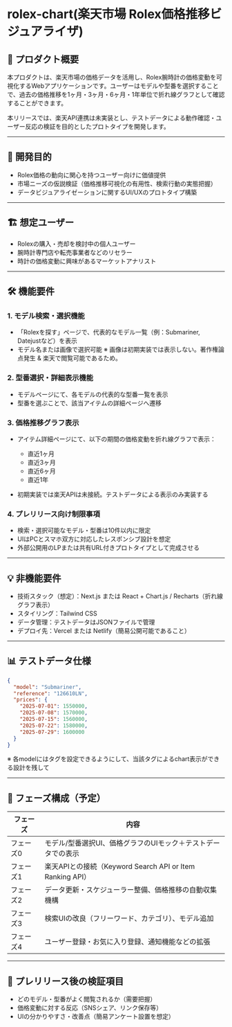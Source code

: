 # rolex-chart(楽天市場 Rolex価格推移ビジュアライザ)

## 🎯 プロダクト概要

本プロダクトは、楽天市場の価格データを活用し、Rolex腕時計の価格変動を可視化するWebアプリケーションです。ユーザーはモデルや型番を選択することで、過去の価格推移を1ヶ月・3ヶ月・6ヶ月・1年単位で折れ線グラフとして確認することができます。

本リリースでは、楽天API連携は未実装とし、テストデータによる動作確認・ユーザー反応の検証を目的としたプロトタイプを開発します。

---

## 🧭 開発目的

* Rolex価格の動向に関心を持つユーザー向けに価値提供
* 市場ニーズの仮説検証（価格推移可視化の有用性、検索行動の実態把握）
* データビジュアライゼーションに関するUI/UXのプロトタイプ構築

---

## 🏗 想定ユーザー

* Rolexの購入・売却を検討中の個人ユーザー
* 腕時計専門店や転売事業者などのリセラー
* 時計の価格変動に興味があるマーケットアナリスト

---

## 🛠 機能要件

### 1. モデル検索・選択機能

* 「Rolexを探す」ページで、代表的なモデル一覧（例：Submariner, Datejustなど）を表示
* モデル名または画像で選択可能 ※ 画像は初期実装では表示しない。著作権論点発生 & 楽天で閲覧可能であるため。

### 2. 型番選択・詳細表示機能

* モデルページにて、各モデルの代表的な型番一覧を表示
* 型番を選ぶことで、該当アイテムの詳細ページへ遷移

### 3. 価格推移グラフ表示

* アイテム詳細ページにて、以下の期間の価格変動を折れ線グラフで表示：

  * 直近1ヶ月
  * 直近3ヶ月
  * 直近6ヶ月
  * 直近1年
* 初期実装では楽天APIは未接続。テストデータによる表示のみ実装する

### 4. プレリリース向け制限事項

* 検索・選択可能なモデル・型番は10件以内に限定
* UIはPCとスマホ双方に対応したレスポンシブ設計を想定
* 外部公開用のLPまたは共有URL付きプロトタイプとして完成させる

---

## 💡 非機能要件

* 技術スタック（想定）：Next.js または React + Chart.js / Recharts（折れ線グラフ表示）
* スタイリング：Tailwind CSS
* データ管理：テストデータはJSONファイルで管理
* デプロイ先：Vercel または Netlify（簡易公開可能であること）

---

## 📊 テストデータ仕様

```json
{
  "model": "Submariner",
  "reference": "126610LN",
  "prices": {
    "2025-07-01": 1550000,
    "2025-07-08": 1570000,
    "2025-07-15": 1560000,
    "2025-07-22": 1580000,
    "2025-07-29": 1600000
  }
}
```
※ 各modelにはタグを設定できるようにして、当該タグによるchart表示ができる設計を残して

---

## 🚀 フェーズ構成（予定）

| フェーズ  | 内容                                                |
| ----- | ------------------------------------------------- |
| フェーズ0 | モデル/型番選択UI、価格グラフのUIモック＋テストデータでの表示                 |
| フェーズ1 | 楽天APIとの接続（Keyword Search API or Item Ranking API） |
| フェーズ2 | データ更新・スケジューラー整備、価格推移の自動収集機構                       |
| フェーズ3 | 検索UIの改良（フリーワード、カテゴリ）、モデル追加                        |
| フェーズ4 | ユーザー登録・お気に入り登録、通知機能などの拡張                          |

---

## 📣 プレリリース後の検証項目

* どのモデル・型番がよく閲覧されるか（需要把握）
* 価格変動に対する反応（SNSシェア、リンク保存等）
* UIの分かりやすさ・改善点（簡易アンケート設置を想定）
